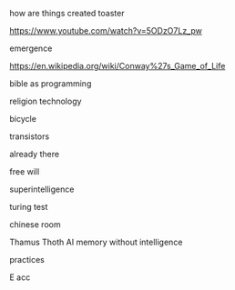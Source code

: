 how are things created toaster

https://www.youtube.com/watch?v=5ODzO7Lz_pw

emergence

https://en.wikipedia.org/wiki/Conway%27s_Game_of_Life

bible as programming

religion technology

bicycle

transistors

already there

free will

superintelligence

turing test

chinese room

Thamus Thoth AI memory without intelligence

practices

E acc

<!-- ## Ad Blocking (or, the fight for the internet)

https://www.kingarthurbaking.com/recipes/new-england-anadama-bread-recipe

- How do websites work?
  - germantownfriends.org
  - What sort of data is sent to your computer?
  - Where does the data for the website come from?
  - How does your computer know where to load the website from?
  - How does your computer render the data into a web-page?
  - How does your browser know the difference between text, links, images,
    buttons, etc?
  - How do browsers distinguish between different web pages?

- Website internals
  - Websites are based on text documents
  - URLs identify documents
  - HTML, CSS, JavaScript
  - We can edit websites by editing the code that websites send us!
  - Does this change the website for everyone?
  - Web evolution from web sites to web apps
  - Third-party content

![Old Amazon](https://www.webdesignmuseum.org/uploaded/timeline/amazon/amazon-1997.png)

https://www.amazon.com/

- Web inspector demo
  - https://www.germantownfriends.org/
  - Look at code for paragraph, header, link, image
  - Edit code, delete elements
  - Turn off CSS, JS
  - Insert image from external URL
  - Third-party content demo

- How ad blocking works
  - Ads are usually loaded from a third party url. Why?
  - Targeting and tracking
  - Blockers work by blocking advertising urls
  - UBlock demo
  - External URL filters

- Is ad blocking ethical?
  - Arguments for and against
  - Analogies (cookbook, newspaper)

- Attention wars
  - https://en.wikipedia.org/wiki/Loudness_war
  - https://www.youtube.com/watch?v=K8UV7SAhvG4
  - https://uploads4.wikiart.org/images/alphonse-mucha/biscuits-champagne-lef%C3%A8vre-utile-1896.jpg
  - https://www.smbc-comics.com/comics/20120112.gif
  - https://www.construction-physics.com/p/the-rise-and-fall-of-the-mail-order
 -->
